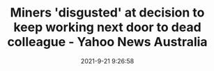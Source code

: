 ---
"title": "Miners 'disgusted' at decision to keep working next door to dead colleague - Yahoo News Australia"
"date": "2021-9-21 9:26:58"
"feed_name": "GOOGLENEWSMINING"
"feed_website": "https://news.google.com/search?q=mining%2Bincident&hl=en-US&gl=US&ceid=US:en"
"feed_rss": "https://news.google.com/rss/search?q=mining%2Bincident&hl=en-US&gl=US&ceid=US:en"
"link": "https://au.news.yahoo.com/work-continued-while-body-was-still-trapped-after-horror-mine-collapse-092658099.html"
"source": "{'href': 'https://au.news.yahoo.com', 'title': 'Yahoo News Australia'}"
"file": "_posts/2021-1-1-40da4aab9614283a71ad4e3e3b2ba8547974d41c.md"
"accident": "1"
"drilling": "0"
"dead": "1"
"injured": "0"
"arrested": "0"
"victims": "yes"
"where": "mining site"
"causes": "unknown"
"place": "unknown place"
---
